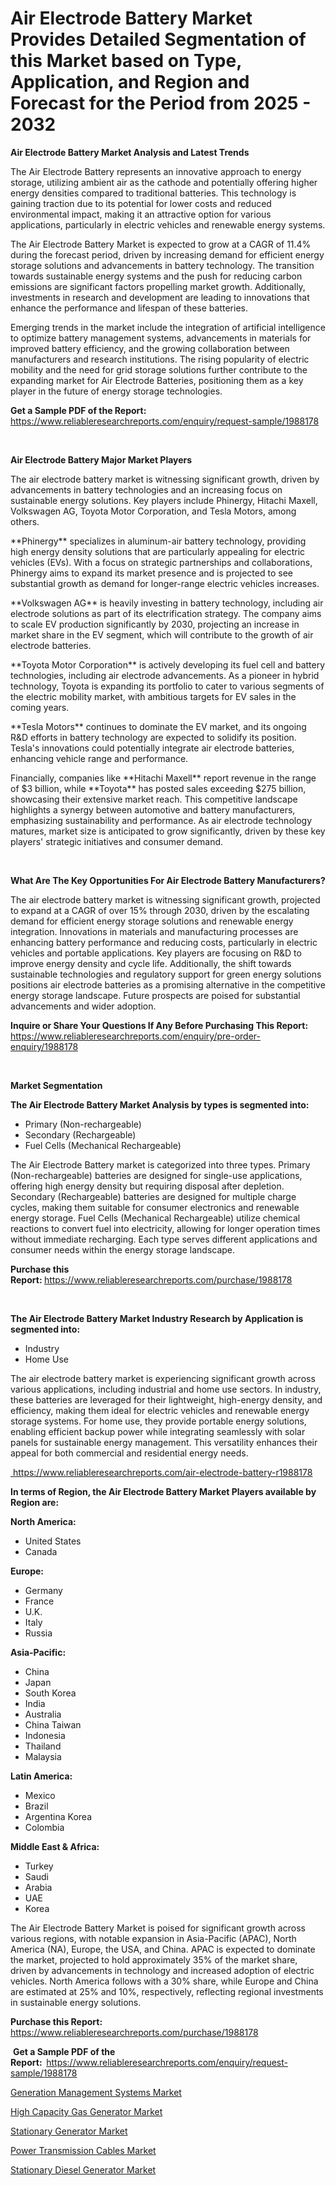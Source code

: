 <p><h1>Air Electrode Battery Market Provides Detailed Segmentation of this Market based on Type, Application, and Region and Forecast for the Period from 2025 - 2032</h1></p><p><strong>Air Electrode Battery Market Analysis and Latest Trends</strong></p>
<p><p>The Air Electrode Battery represents an innovative approach to energy storage, utilizing ambient air as the cathode and potentially offering higher energy densities compared to traditional batteries. This technology is gaining traction due to its potential for lower costs and reduced environmental impact, making it an attractive option for various applications, particularly in electric vehicles and renewable energy systems.</p><p>The Air Electrode Battery Market is expected to grow at a CAGR of 11.4% during the forecast period, driven by increasing demand for efficient energy storage solutions and advancements in battery technology. The transition towards sustainable energy systems and the push for reducing carbon emissions are significant factors propelling market growth. Additionally, investments in research and development are leading to innovations that enhance the performance and lifespan of these batteries.</p><p>Emerging trends in the market include the integration of artificial intelligence to optimize battery management systems, advancements in materials for improved battery efficiency, and the growing collaboration between manufacturers and research institutions. The rising popularity of electric mobility and the need for grid storage solutions further contribute to the expanding market for Air Electrode Batteries, positioning them as a key player in the future of energy storage technologies.</p></p>
<p><strong>Get a Sample PDF of the Report:&nbsp;</strong> <a href="https://www.reliableresearchreports.com/enquiry/request-sample/1988178?utm_campaign=7&utm_medium=2&utm_source=Github&utm_content=ia&utm_term=07042025&utm_id=air-electrode-battery">https://www.reliableresearchreports.com/enquiry/request-sample/1988178</a></p>
<p>&nbsp;</p>
<p><strong>Air Electrode Battery Major Market Players</strong></p>
<p><p>The air electrode battery market is witnessing significant growth, driven by advancements in battery technologies and an increasing focus on sustainable energy solutions. Key players include Phinergy, Hitachi Maxell, Volkswagen AG, Toyota Motor Corporation, and Tesla Motors, among others.</p><p>**Phinergy** specializes in aluminum-air battery technology, providing high energy density solutions that are particularly appealing for electric vehicles (EVs). With a focus on strategic partnerships and collaborations, Phinergy aims to expand its market presence and is projected to see substantial growth as demand for longer-range electric vehicles increases.</p><p>**Volkswagen AG** is heavily investing in battery technology, including air electrode solutions as part of its electrification strategy. The company aims to scale EV production significantly by 2030, projecting an increase in market share in the EV segment, which will contribute to the growth of air electrode batteries.</p><p>**Toyota Motor Corporation** is actively developing its fuel cell and battery technologies, including air electrode advancements. As a pioneer in hybrid technology, Toyota is expanding its portfolio to cater to various segments of the electric mobility market, with ambitious targets for EV sales in the coming years.</p><p>**Tesla Motors** continues to dominate the EV market, and its ongoing R&D efforts in battery technology are expected to solidify its position. Tesla's innovations could potentially integrate air electrode batteries, enhancing vehicle range and performance.</p><p>Financially, companies like **Hitachi Maxell** report revenue in the range of $3 billion, while **Toyota** has posted sales exceeding $275 billion, showcasing their extensive market reach. This competitive landscape highlights a synergy between automotive and battery manufacturers, emphasizing sustainability and performance. As air electrode technology matures, market size is anticipated to grow significantly, driven by these key players' strategic initiatives and consumer demand.</p></p>
<p>&nbsp;</p>
<p><strong>What Are The Key Opportunities For Air Electrode Battery Manufacturers?</strong></p>
<p><p>The air electrode battery market is witnessing significant growth, projected to expand at a CAGR of over 15% through 2030, driven by the escalating demand for efficient energy storage solutions and renewable energy integration. Innovations in materials and manufacturing processes are enhancing battery performance and reducing costs, particularly in electric vehicles and portable applications. Key players are focusing on R&D to improve energy density and cycle life. Additionally, the shift towards sustainable technologies and regulatory support for green energy solutions positions air electrode batteries as a promising alternative in the competitive energy storage landscape. Future prospects are poised for substantial advancements and wider adoption.</p></p>
<p><strong>Inquire or Share Your Questions If Any Before Purchasing This Report:</strong> <a href="https://www.reliableresearchreports.com/enquiry/pre-order-enquiry/1988178?utm_campaign=7&utm_medium=2&utm_source=Github&utm_content=ia&utm_term=07042025&utm_id=air-electrode-battery">https://www.reliableresearchreports.com/enquiry/pre-order-enquiry/1988178</a></p>
<p>&nbsp;</p>
<p><strong>Market Segmentation</strong></p>
<p><strong>The Air Electrode Battery Market Analysis by types is segmented into:</strong></p>
<p><ul><li>Primary (Non-rechargeable)</li><li>Secondary (Rechargeable)</li><li>Fuel Cells (Mechanical Rechargeable)</li></ul></p>
<p><p>The Air Electrode Battery market is categorized into three types. Primary (Non-rechargeable) batteries are designed for single-use applications, offering high energy density but requiring disposal after depletion. Secondary (Rechargeable) batteries are designed for multiple charge cycles, making them suitable for consumer electronics and renewable energy storage. Fuel Cells (Mechanical Rechargeable) utilize chemical reactions to convert fuel into electricity, allowing for longer operation times without immediate recharging. Each type serves different applications and consumer needs within the energy storage landscape.</p></p>
<p><strong>Purchase this Report:&nbsp;</strong><a href="https://www.reliableresearchreports.com/purchase/1988178?utm_campaign=7&utm_medium=2&utm_source=Github&utm_content=ia&utm_term=07042025&utm_id=air-electrode-battery">https://www.reliableresearchreports.com/purchase/1988178</a></p>
<p>&nbsp;</p>
<p><strong>The Air Electrode Battery Market Industry Research by Application is segmented into:</strong></p>
<p><ul><li>Industry</li><li>Home Use</li></ul></p>
<p><p>The air electrode battery market is experiencing significant growth across various applications, including industrial and home use sectors. In industry, these batteries are leveraged for their lightweight, high-energy density, and efficiency, making them ideal for electric vehicles and renewable energy storage systems. For home use, they provide portable energy solutions, enabling efficient backup power while integrating seamlessly with solar panels for sustainable energy management. This versatility enhances their appeal for both commercial and residential energy needs.</p></p>
<p><a href="https://www.reliableresearchreports.com/air-electrode-battery-r1988178?utm_campaign=7&utm_medium=2&utm_source=Github&utm_content=ia&utm_term=07042025&utm_id=air-electrode-battery">&nbsp;https://www.reliableresearchreports.com/air-electrode-battery-r1988178</a></p>
<p><strong>In terms of Region, the Air Electrode Battery Market Players available by Region are:</strong></p>
<p>
    <p> <strong> North America: </strong>
        <ul>
            <li>United States</li>
            <li>Canada</li>
        </ul>
        </p> 
    <p> <strong> Europe: </strong>
        <ul>
            <li>Germany</li>
            <li>France</li>
            <li>U.K.</li>
            <li>Italy</li>
            <li>Russia</li>
        </ul>
        </p> 
    <p> <strong> Asia-Pacific: </strong>
        <ul>
            <li>China</li>
            <li>Japan</li>
            <li>South Korea</li>
            <li>India</li>
            <li>Australia</li>
            <li>China Taiwan</li>
            <li>Indonesia</li>
            <li>Thailand</li>
            <li>Malaysia</li>
        </ul>
        </p> 
    <p> <strong> Latin America: </strong>
        <ul>
            <li>Mexico</li>
            <li>Brazil</li>
            <li>Argentina Korea</li>
            <li>Colombia</li>
        </ul>
        </p> 
    <p> <strong> Middle East & Africa: </strong>
        <ul>
            <li>Turkey</li>
            <li>Saudi</li>
            <li>Arabia</li>
            <li>UAE</li>
            <li>Korea</li>
        </ul>
    </p>
    </p>
<p><p>The Air Electrode Battery Market is poised for significant growth across various regions, with notable expansion in Asia-Pacific (APAC), North America (NA), Europe, the USA, and China. APAC is expected to dominate the market, projected to hold approximately 35% of the market share, driven by advancements in technology and increased adoption of electric vehicles. North America follows with a 30% share, while Europe and China are estimated at 25% and 10%, respectively, reflecting regional investments in sustainable energy solutions.</p></p>
<p><strong>Purchase this Report: </strong><a href="https://www.reliableresearchreports.com/purchase/1988178?utm_campaign=7&utm_medium=2&utm_source=Github&utm_content=ia&utm_term=07042025&utm_id=air-electrode-battery">https://www.reliableresearchreports.com/purchase/1988178</a></p>
<p>&nbsp;<strong>Get a Sample PDF of the Report:&nbsp;&nbsp;</strong><a href="https://www.reliableresearchreports.com/enquiry/request-sample/1988178?utm_campaign=7&utm_medium=2&utm_source=Github&utm_content=ia&utm_term=07042025&utm_id=air-electrode-battery">https://www.reliableresearchreports.com/enquiry/request-sample/1988178</a></p>
<p><strong></strong></p>
<p><p><a href="https://github.com/gasiorgary79/Market-Research-Report-List-1/blob/main/generation-management-systems-market.md?utm_campaign=7&utm_medium=2&utm_source=Github&utm_content=ia&utm_term=07042025&utm_id=air-electrode-battery">Generation Management Systems Market</a></p><p><a href="https://github.com/supashcriana/Market-Research-Report-List-1/blob/main/high-capacity-gas-generator-market.md?utm_campaign=7&utm_medium=2&utm_source=Github&utm_content=ia&utm_term=07042025&utm_id=air-electrode-battery">High Capacity Gas Generator Market</a></p><p><a href="https://github.com/ozolsgasko02/Market-Research-Report-List-1/blob/main/stationary-generator-market.md?utm_campaign=7&utm_medium=2&utm_source=Github&utm_content=ia&utm_term=07042025&utm_id=air-electrode-battery">Stationary Generator Market</a></p><p><a href="https://github.com/vigatoimrene04/Market-Research-Report-List-1/blob/main/power-transmission-cables-market.md?utm_campaign=7&utm_medium=2&utm_source=Github&utm_content=ia&utm_term=07042025&utm_id=air-electrode-battery">Power Transmission Cables Market</a></p><p><a href="https://github.com/joubehobock75/Market-Research-Report-List-1/blob/main/stationary-diesel-generator-market.md?utm_campaign=7&utm_medium=2&utm_source=Github&utm_content=ia&utm_term=07042025&utm_id=air-electrode-battery">Stationary Diesel Generator Market</a></p></p>